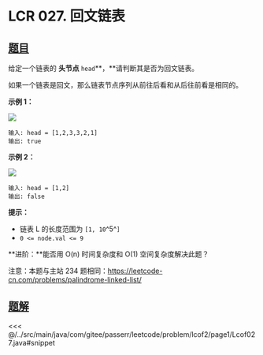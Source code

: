# LCR 027. 回文链表

## [题目](https://leetcode.cn/problems/aMhZSa/)
给定一个链表的 **头节点** `head`**，**请判断其是否为回文链表。

如果一个链表是回文，那么链表节点序列从前往后看和从后往前看是相同的。

**示例 1：**

**![](https://pic.leetcode-cn.com/1626421737-LjXceN-image.png)**

```
输入: head = [1,2,3,3,2,1]
输出: true
```

**示例 2：**

**![](https://pic.leetcode-cn.com/1626422231-wgvnWh-image.png)**

```
输入: head = [1,2]
输出: false
```

**提示：**

* 链表 L 的长度范围为 `[1, 10`^5^`]`
* `0 <= node.val <= 9`

**进阶：**能否用 O(n) 时间复杂度和 O(1) 空间复杂度解决此题？

注意：本题与主站 234 题相同：<https://leetcode-cn.com/problems/palindrome-linked-list/>


## [题解](https://github.com/PasseRR/JavaLeetCode/blob/master/src/main/java/com/gitee/passerr/leetcode/problem/lcof2/page1/Lcof027.java)

<<< @/../src/main/java/com/gitee/passerr/leetcode/problem/lcof2/page1/Lcof027.java#snippet

